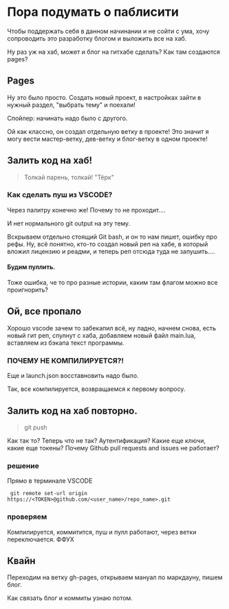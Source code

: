 # Пора подумать о паблисити
Чтобы поддержать себя в данном начинании и не сойти с ума, хочу сопроводить это разработку блогом и выложить все на хаб.

Ну раз уж на хаб, может и блог на гитхабе сделать? Как там создаются pages?

## Pages
Ну это было просто. Создать новый проект, в настройках зайти в нужный раздел, "выбрать тему" и поехали!

Спойлер: начинать надо было с другого.

Ой как классно, он создал отдельную ветку в проекте! Это значит я могу вести мастер-ветку, дев-ветку и блог-ветку в одном проекте!

## Залить код на хаб!
> Толкай парень, толкай!
        "Тёрк"

### Как сделать пуш из VSCODE? 
Через палитру конечно же! Почему то не проходит....

И нет нормального git output на эту тему.

Вскрываем отдельно стоящий Git bash, и он то нам пишет, ошибку про рефы.  Ну, всё понятно, кто-то создал новый реп на хабе, в который вложил лицензию и реадми, и теперь реп отсюда туда не запушить....

#### Будим пуллить. 
Тоже ошибка, че то про разные истории, каким там флагом можно все проигнорить?

## Ой, все пропало
Хорошо vscode зачем то забекапил всё, ну ладно, начнем снова, есть новый гит реп, спулнут с хаба, добавляем новый файл main.lua, вставляем из бэкапа текст программы. 

### ПОЧЕМУ НЕ КОМПИЛИРУЕТСЯ?! 
Еще и launch.json восставновить надо было.

Так, все компилируется, возвращаемся к первому вопросу.

## Залить код на хаб повторно.
>git push

Как так то? Теперь что не так? Аутентификация? Какие еще ключи, какие еще токены? Почему Github pull requests and issues не работает? 

### решение
Прямо в терминале VSCODE
```
 git remote set-url origin https://<TOKEN>@github.com/<user_name>/repo_name>.git
 ```

### проверяем
Компилируется, коммитится, пуш и пулл работают, через ветки переключается. ФФУХ

## Квайн
Переходим на ветку gh-pages, открываем мануал по маркдауну, пишем блог. 

Как связать блог и коммиты узнаю потом. 
